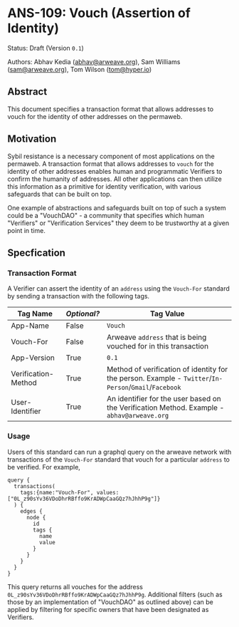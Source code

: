 # ANS-109: Vouch (Assertion of Identity)

Status: Draft (Version `0.1`)

Authors: Abhav Kedia (abhav@arweave.org), Sam Williams (sam@arweave.org), Tom Wilson (tom@hyper.io)

## Abstract

This document specifies a transaction format that allows addresses to vouch for the identity of other addresses on the permaweb. 

## Motivation

Sybil resistance is a necessary component of most applications on the permaweb. A transaction format that allows addresses to `vouch` for the identity of other addresses enables human and programmatic Verifiers to confirm the humanity of addresses. All other applications can then utilize this information as a primitive for identity verification, with various safeguards that can be built on top. 

One example of abstractions and safeguards built on top of such a system could be a "VouchDAO" - a community that specifies which human "Verifiers" or "Verification Services" they deem to be trustworthy at a given point in time. 

## Specfication

### Transaction Format

A Verifier can assert the identity of an `address` using the `Vouch-For` standard by sending a transaction with the following tags. 

| Tag Name | _Optional?_ | Tag Value |
|---|---|---|
|App-Name|False|`Vouch`|
|Vouch-For|False|Arweave `address` that is being vouched for in this transaction|
|App-Version|True|`0.1`|
|Verification-Method|True| Method of verification of identity for the person. Example - `Twitter`/`In-Person`/`Gmail`/`Facebook`|
|User-Identifier|True|An identifier for the user based on the Verification Method. Example - `abhav@arweave.org`|

### Usage

Users of this standard can run a graphql query on the arweave network with transactions of the `Vouch-For` standard that vouch for a particular `address` to be verified. For example, 

```
query {
  transactions(
    tags:{name:"Vouch-For", values:["0L_z90sYv36VDoDhrRBffo9KrADWpCaaGQz7hJhhP9g"]}
  ) {
    edges {
      node {
        id
        tags {
          name 
          value 
        }
      }
    }
  }
}
```

This query returns all vouches for the address `0L_z90sYv36VDoDhrRBffo9KrADWpCaaGQz7hJhhP9g`. Additional filters (such as those by an implementation of "VouchDAO" as outlined above) can be applied by filtering for specific owners that have been designated as Verifiers. 

